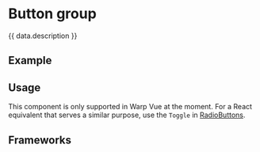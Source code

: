 <script setup>
  import Vue from './vue.md';
  import data from './data.json';
  import { mapFrameworkStatuses } from '../utils.js';
</script>

# Button group

{{ data.description }}

<components-status v-bind="mapFrameworkStatuses(data.frameworks)" />

## Example

<ThemeSwitcher />
<buttongroup-example />

## Usage

This component is only supported in Warp Vue at the moment.
For a React equivalent that serves a similar purpose, use the `Toggle` in [RadioButtons](/components/radiobuttons/).

<component-questions />

## Frameworks

<tabs-content>
  <template #vue>
    <vue />
  </template>
</tabs-content>
